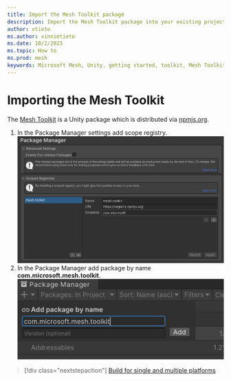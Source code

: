 ```yaml
---
title: Import the Mesh Toolkit package
description: Import the Mesh Toolkit package into your existing project or a new project.
author: vtieto
ms.author: vinnietieto
ms.date: 10/2/2023
ms.topic: How to
ms.prod: mesh
keywords: Microsoft Mesh, Unity, getting started, toolkit, Mesh Toolkit, packages
---
```


# Importing the Mesh Toolkit

The [Mesh Toolkit](../../develop/development-overview.md#develop-in-unity-with-mesh-toolkit) is a Unity package which is distributed via [npmjs.org](https://www.npmjs.com/package/com.microsoft.mesh.toolkit).

1. In the Package Manager settings add scope registry.
  ![Scope Registry Configuration](../../media/build-your-basic-environment/configure-scoped-registry.png)
1. In the Package Manager add package by name **com.microsoft.mesh.toolkit**.
  ![Add package by name](../../media/build-your-basic-environment/add-package-by-name.png)

> [!div class="nextstepaction"]
> [Build for single and multiple platforms](build-for-single-and-multiple-platforms.md)    
